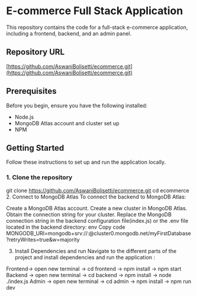 # E-commerce Full Stack Application

This repository contains the code for a full-stack e-commerce application, including a frontend, backend, and an admin panel.

## Repository URL
[https://github.com/AswaniBolisetti/ecommerce.git](https://github.com/AswaniBolisetti/ecommerce.git)

## Prerequisites

Before you begin, ensure you have the following installed:

- Node.js
- MongoDB Atlas account and cluster set up
- NPM

## Getting Started

Follow these instructions to set up and run the application locally.

### 1. Clone the repository
git clone https://github.com/AswaniBolisetti/ecommerce.git
cd ecommerce
2. Connect to MongoDB Atlas
To connect the backend to MongoDB Atlas:

Create a MongoDB Atlas account.
Create a new cluster in MongoDB Atlas.
Obtain the connection string for your cluster.
Replace the MongoDB connection string in the backend configuration file(index.js) or the .env file located in the backend directory:
env
Copy code
MONGODB_URI=mongodb+srv://<username>:<password>@cluster0.mongodb.net/myFirstDatabase?retryWrites=true&w=majority

3. Install Dependencies and run
Navigate to the different parts of the project and install dependencies and run the application : 

Frontend-> open new terminal -> cd frontend -> npm install -> npm start
Backend -> open new terminal -> cd backend -> npm install -> node ./index.js
Admin -> open new terminal -> cd admin -> npm install -> npm run dev
